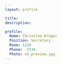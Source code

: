 ```yaml
---
layout: profile

title:
description:

profile:
  Name: Christine Krüger
  Position: Secretary
  Room: 1216
  Phone: -3734
  Photo: ck_preview.jpg
---
```


